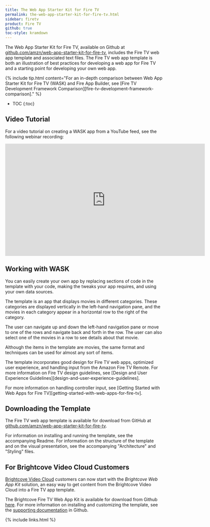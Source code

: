 ```yaml
---
title: The Web App Starter Kit for Fire TV
permalink: the-web-app-starter-kit-for-fire-tv.html
sidebar: firetv
product: Fire TV
github: true
toc-style: kramdown
---
```


The Web App Starter Kit for Fire TV, available on Github at [github.com/amzn/web-app-starter-kit-for-fire-tv](https://github.com/amzn/web-app-starter-kit-for-fire-tv), includes the Fire TV web app template and associated text files. The Fire TV web app template is both an illustration of best practices for developing a web app for Fire TV and a starting point for developing your own web app.

{% include tip.html content="For an in-depth comparison between Web App Starter Kit for Fire TV (WASK) and Fire App Builder, see [Fire TV Development Framework Comparison][fire-tv-development-framework-comparison]." %}

* TOC
{:toc}

## Video Tutorial

For a video tutorial on creating a WASK app from a YouTube feed, see the following webinar recording:

<iframe width="640" height="360" src="https://www.youtube.com/embed/LJw0B_l_rso" frameborder="0" allowfullscreen></iframe>

## Working with WASK

You can easily create your own app by replacing sections of code in the template with your code, making the tweaks your app requires, and using your own data sources.

The template is an app that displays movies in different categories. These categories are displayed vertically in the left-hand navigation pane, and the movies in each category appear in a horizontal row to the right of the category.

The user can navigate up and down the left-hand navigation pane or move to one of the rows and navigate back and forth in the row. The user can also select one of the movies in a row to see details about that movie.

Although the items in the template are movies, the same format and techniques can be used for almost any sort of items.  

The template incorporates good design for Fire TV web apps, optimized user experience, and handling input from the Amazon Fire TV Remote. For more information on Fire TV design guidelines, see [Design and User Experience Guidelines][design-and-user-experience-guidelines].

 For more information on handling controller input, see [Getting Started with Web Apps for Fire TV][getting-started-with-web-apps-for-fire-tv].

## Downloading the Template

The Fire TV web app template is available for download from GitHub at [github.com/amzn/web-app-starter-kit-for-fire-tv](https://github.com/amzn/web-app-starter-kit-for-fire-tv).

For information on installing and running the template, see the accompanying Readme. For information on the structure of the template and on the visual presentation, see the accompanying "Architecture" and "Styling" files. 

## For Brightcove Video Cloud Customers

[Brightcove Video Cloud](https://www.brightcove.com/en/online-video-platform) customers can now start with the _Brightcove Web App Kit_ solution, an easy way to get content from the Brightcove Video Cloud into a Fire TV app template.

The Brightcove Fire TV Web App Kit is available for download from Github [here](https://github.com/amzn/web-app-starter-kit-for-fire-tv/tree/master/src/projects/brightcove). For more information on installing and customizing the template, see the [supporting documentation](https://github.com/amzn/web-app-starter-kit-for-fire-tv/blob/master/docs/brightcove.md) in Github.

{% include links.html %}
